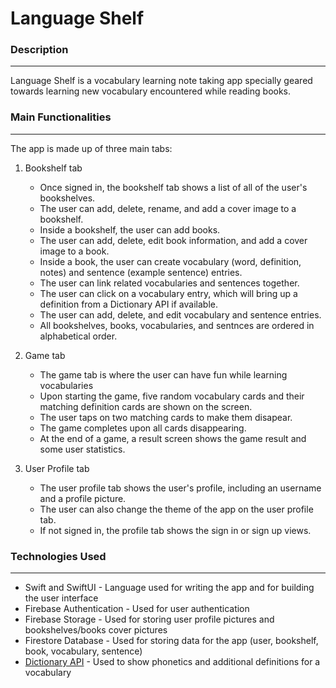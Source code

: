 # Language Shelf

### Description

---

Language Shelf is a vocabulary learning note taking app specially geared towards learning new vocabulary encountered while reading books. 

### Main Functionalities

---

The app is made up of three main tabs:

1. Bookshelf tab
    * Once signed in, the bookshelf tab shows a list of all of the user's bookshelves. 
    * The user can add, delete, rename, and add a cover image to a bookshelf.
    * Inside a bookshelf, the user can add books.
    * The user can add, delete, edit book information, and add a cover image to a book.
    * Inside a book, the user can create vocabulary (word, definition, notes) and sentence (example sentence) entries.
    * The user can link related vocabularies and sentences together. 
    * The user can click on a vocabulary entry, which will bring up a definition from a Dictionary API if available.
    * The user can add, delete, and edit vocabulary and sentence entries.
    * All bookshelves, books, vocabularies, and sentnces are ordered in alphabetical order.

2. Game tab
    * The game tab is where the user can have fun while learning vocabularies
    * Upon starting the game, five random vocabulary cards and their matching definition cards are shown on the screen. 
    * The user taps on two matching cards to make them disapear.
    * The game completes upon all cards disappearing.
    * At the end of a game, a result screen shows the game result and some user statistics.

3. User Profile tab
    * The user profile tab shows the user's profile, including an username and a profile picture.
    * The user can also change the theme of the app on the user profile tab. 
    * If not signed in, the profile tab shows the sign in or sign up views. 

### Technologies Used

---

* Swift and SwiftUI - Language used for writing the app and for building the user interface
* Firebase Authentication - Used for user authentication
* Firebase Storage - Used for storing user profile pictures and bookshelves/books cover pictures
* Firestore Database - Used for storing data for the app (user, bookshelf, book, vocabulary, sentence)
* [Dictionary API](https://dictionaryapi.dev/) - Used to show phonetics and additional definitions for a vocabulary
